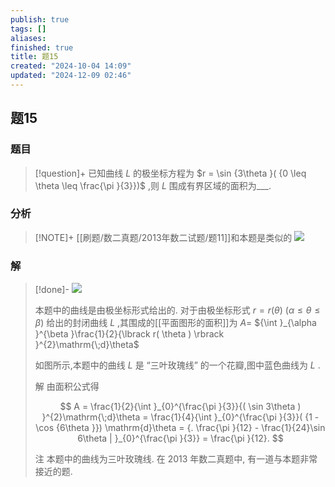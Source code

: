 ```yaml
---
publish: true
tags: []
aliases: 
finished: true
title: 题15
created: "2024-10-04 14:09"
updated: "2024-12-09 02:46"
---
```

## 题15
### 题目
> [!question]+
> 已知曲线 $L$ 的极坐标方程为 $r = \sin {3\theta }( {0 \leq \theta \leq \frac{\pi }{3}})$ ,则 $L$ 围成有界区域的面积为___.
### 分析
> [!NOTE]+
> [[刷题/数二真题/2013年数二试题/题11]]和本题是类似的
> ![](https://img.hwenyi.tech/202412081533097.webp)
### 解
> [!done]-
> ![](https://img.hwenyi.tech/202409302037334.webp)
> 
> 本题中的曲线是由极坐标形式给出的. 对于由极坐标形式 $r = r( \theta )$ $( {\alpha \leq \theta \leq \beta })$ 给出的封闭曲线 $L$ ,其围成的[[平面图形的面积]]为 $A =$ ${\int }_{\alpha }^{\beta }\frac{1}{2}{\lbrack r( \theta ) \rbrack }^{2}\mathrm{\;d}\theta$
> 
> 如图所示,本题中的曲线 $L$ 是 “三叶玫瑰线” 的一个花瓣,图中蓝色曲线为 $L$ .
> 
> 解 由面积公式得
> 
> $$
> A = \frac{1}{2}{\int }_{0}^{\frac{\pi }{3}}{( \sin 3\theta ) }^{2}\mathrm{\;d}\theta = \frac{1}{4}{\int }_{0}^{\frac{\pi }{3}}( {1 - \cos {6\theta }}) \mathrm{d}\theta = {. \frac{\pi }{12} - \frac{1}{24}\sin 6\theta | }_{0}^{\frac{\pi }{3}} = \frac{\pi }{12}.
> $$
> 
> 注 本题中的曲线为三叶玫瑰线. 在 2013 年数二真题中, 有一道与本题非常接近的题.